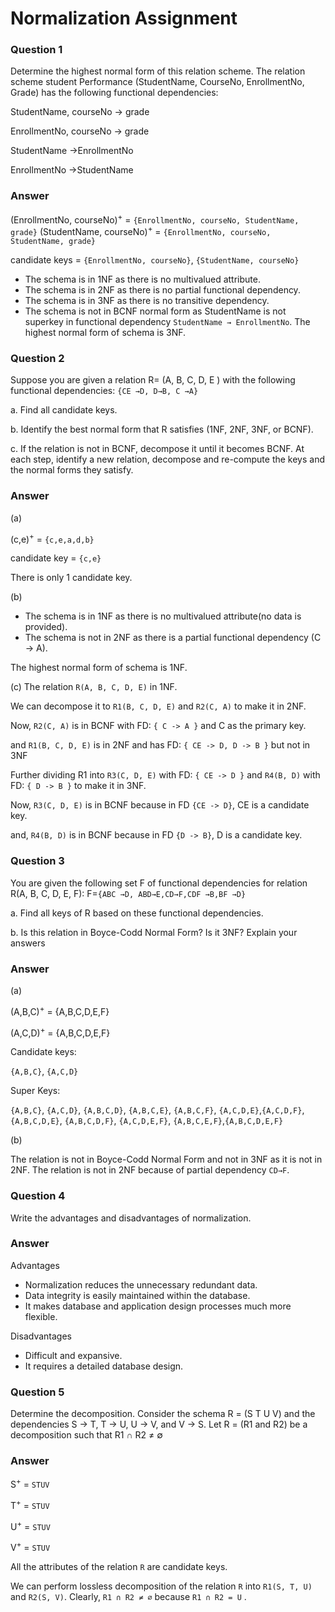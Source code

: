 
# Normalization Assignment
### Question 1
Determine the highest normal form of this relation scheme.
The relation scheme student Performance (StudentName, CourseNo, EnrollmentNo, Grade) has
the following functional dependencies:

StudentName, courseNo → grade

EnrollmentNo, courseNo → grade

StudentName →EnrollmentNo

EnrollmentNo →StudentName

### Answer
(EnrollmentNo, courseNo)<sup>+</sup> = `{EnrollmentNo, courseNo, StudentName, grade}`
(StudentName, courseNo)<sup>+</sup> = `{EnrollmentNo, courseNo, StudentName, grade}`

candidate keys = `{EnrollmentNo, courseNo}`, `{StudentName, courseNo}`
- The schema is in 1NF as there is no multivalued attribute.
- The schema is in 2NF as there is no partial functional dependency.
- The schema is in 3NF as there is no transitive dependency.
- The schema is not in BCNF normal form as StudentName is not superkey in functional dependency `StudentName → EnrollmentNo`.
The highest normal form of schema is 3NF.

### Question 2
Suppose you are given a relation R= (A, B, C, D, E ) with the following functional
dependencies:
`{CE →D, D→B, C →A}`

a. Find all candidate keys.

b. Identify the best normal form that R satisfies (1NF, 2NF, 3NF, or BCNF).

c. If the relation is not in BCNF, decompose it until it becomes BCNF. At each step, identify a
new relation, decompose and re-compute the keys and the normal forms they satisfy.

### Answer
(a)

(c,e)<sup>+</sup> = `{c,e,a,d,b}`

candidate key = `{c,e}`

There is only 1 candidate key.

(b)

- The schema is in 1NF as there is no multivalued attribute(no data is provided).
- The schema is not in 2NF as there is a partial functional dependency (C → A).

The highest normal form of schema is 1NF.

(c)
The relation `R(A, B, C, D, E)` in 1NF.

We can decompose it to `R1(B, C, D, E)` and `R2(C, A)` to make it in 2NF.

Now, `R2(C, A)` is in BCNF with FD: `{ C -> A }` and C as the primary key.

and `R1(B, C, D, E)` is in 2NF and has FD: `{ CE -> D, D -> B }` but not in 3NF

Further dividing R1 into `R3(C, D, E)` with FD: `{ CE -> D }` and `R4(B, D)` with FD: `{ D -> B }` to make it in 3NF.

Now, `R3(C, D, E)` is in BCNF because in FD `{CE -> D}`, CE is a candidate key.

and, `R4(B, D)` is in BCNF because in FD `{D -> B}`, D is a candidate key.

### Question 3
You are given the following set F of functional dependencies for relation R(A, B, C, D, E, F):
F=`{ABC →D, ABD→E,CD→F,CDF →B,BF →D}`

a. Find all keys of R based on these functional dependencies.

b. Is this relation in Boyce-Codd Normal Form? Is it 3NF? Explain your answers

### Answer
(a)

(A,B,C)<sup>+</sup> = {A,B,C,D,E,F}

(A,C,D)<sup>+</sup> = {A,B,C,D,E,F}

Candidate keys:

`{A,B,C}`, `{A,C,D}`

Super Keys:

`{A,B,C}`, `{A,C,D}`, `{A,B,C,D}`, `{A,B,C,E}`, `{A,B,C,F}`, `{A,C,D,E}`,`{A,C,D,F}`, `{A,B,C,D,E}`,
`{A,B,C,D,F}`, `{A,C,D,E,F}`, `{A,B,C,E,F}`,`{A,B,C,D,E,F}`

(b)

The relation is not in Boyce-Codd Normal Form and not in 3NF as it is not in 2NF.
The relation is not in 2NF because of partial dependency `CD→F`.

### Question 4

Write the advantages and disadvantages of normalization.

### Answer
Advantages 
- Normalization reduces the unnecessary redundant data.
- Data integrity is easily maintained within the database.
- It makes database and application design processes much more flexible.

Disadvantages
- Difficult and expansive.
- It requires a detailed database design.


### Question 5
Determine the decomposition.
Consider the schema R = (S T U V) and the dependencies S → T, T → U, U → V, and V → S.
Let R = (R1 and R2) be a decomposition such that R1 ∩ R2 ≠ ∅

### Answer
S<sup>+</sup> = `STUV`

T<sup>+</sup> = `STUV`

U<sup>+</sup> = `STUV`

V<sup>+</sup> = `STUV`

All the attributes of the relation `R` are candidate keys.

We can perform lossless decomposition of the relation `R` into `R1(S, T, U)` 
and `R2(S, V)`. Clearly, `R1 ∩ R2 ≠ ∅` because `R1 ∩ R2 = U` .